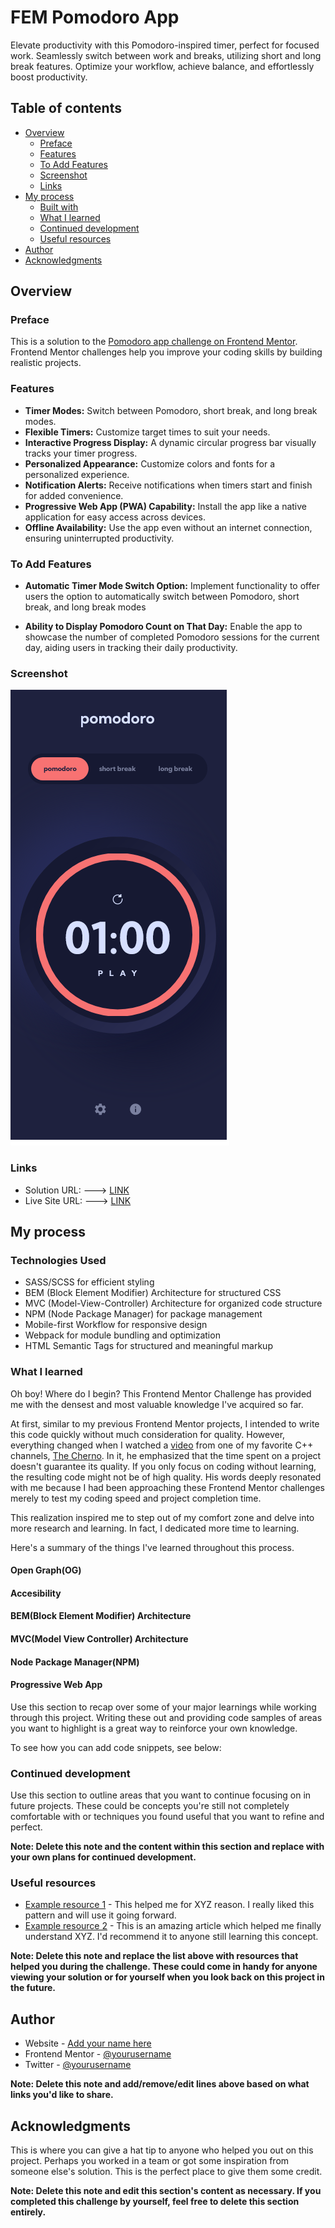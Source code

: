 # FEM Pomodoro App

Elevate productivity with this Pomodoro-inspired timer, perfect for focused work. Seamlessly switch between work and breaks, utilizing short and long break features. Optimize your workflow, achieve balance, and effortlessly boost productivity.

## Table of contents

- [Overview](#overview)
  - [Preface](#preface)
  - [Features](#features)
  - [To Add Features](#to-add-features)
  - [Screenshot](#screenshot)
  - [Links](#links)
- [My process](#my-process)
  - [Built with](#built-with)
  - [What I learned](#what-i-learned)
  - [Continued development](#continued-development)
  - [Useful resources](#useful-resources)
- [Author](#author)
- [Acknowledgments](#acknowledgments)

## Overview

### Preface

This is a solution to the [Pomodoro app challenge on Frontend Mentor](https://www.frontendmentor.io/challenges/pomodoro-app-KBFnycJ6G). Frontend Mentor challenges help you improve your coding skills by building realistic projects.

### Features

- **Timer Modes:** Switch between Pomodoro, short break, and long break modes. 
- **Flexible Timers:** Customize target times to suit your needs.
- **Interactive Progress Display:** A dynamic circular progress bar visually tracks your timer progress.
- **Personalized Appearance:** Customize colors and fonts for a personalized experience.
- **Notification Alerts:** Receive notifications when timers start and finish for added convenience.
- **Progressive Web App (PWA) Capability:** Install the app like a native application for easy access across devices.
- **Offline Availability:** Use the app even without an internet connection, ensuring uninterrupted productivity.

### To Add Features

- **Automatic Timer Mode Switch Option:** Implement functionality to offer users the option to automatically switch between Pomodoro, short break, and long break modes

- **Ability to Display Pomodoro Count on That Day:** Enable the app to showcase the number of completed Pomodoro sessions for the current day, aiding users in tracking their daily productivity.

### Screenshot

![](./preview/screenshot.png)

### Links

- Solution URL: ---> [LINK](https://www.frontendmentor.io/solutions/fem-pomodoro-app-using-html-css-and-vanilla-javascript-g8E78rx7dm)
- Live Site URL: ---> [LINK](https://fempomodoro.netlify.app/)

## My process

### Technologies Used

- SASS/SCSS for efficient styling
- BEM (Block Element Modifier) Architecture for structured CSS
- MVC (Model-View-Controller) Architecture for organized code structure
- NPM (Node Package Manager) for package management
- Mobile-first Workflow for responsive design
- Webpack for module bundling and optimization
- HTML Semantic Tags for structured and meaningful markup

### What I learned

Oh boy! Where do I begin? This Frontend Mentor Challenge has provided me with the densest and most valuable knowledge I've acquired so far.

At first, similar to my previous Frontend Mentor projects, I intended to write this code quickly without much consideration for quality. However, everything changed when I watched a [video](https://www.youtube.com/watch?v=GEr--yTShz8&t=394s) from one of my favorite C++ channels, [The Cherno](https://www.youtube.com/@TheCherno/). In it, he emphasized that the time spent on a project doesn't guarantee its quality. If you only focus on coding without learning, the resulting code might not be of high quality. His words deeply resonated with me because I had been approaching these Frontend Mentor challenges merely to test my coding speed and project completion time.

This realization inspired me to step out of my comfort zone and delve into more research and learning. In fact, I dedicated more time to learning.

Here's a summary of the things I've learned throughout this process.

#### Open Graph(OG)
#### Accesibility
#### BEM(Block Element Modifier) Architecture
#### MVC(Model View Controller) Architecture
#### Node Package Manager(NPM)
#### Progressive Web App

Use this section to recap over some of your major learnings while working through this project. Writing these out and providing code samples of areas you want to highlight is a great way to reinforce your own knowledge.

To see how you can add code snippets, see below:


### Continued development

Use this section to outline areas that you want to continue focusing on in future projects. These could be concepts you're still not completely comfortable with or techniques you found useful that you want to refine and perfect.

**Note: Delete this note and the content within this section and replace with your own plans for continued development.**

### Useful resources

- [Example resource 1](https://www.example.com) - This helped me for XYZ reason. I really liked this pattern and will use it going forward.
- [Example resource 2](https://www.example.com) - This is an amazing article which helped me finally understand XYZ. I'd recommend it to anyone still learning this concept.

**Note: Delete this note and replace the list above with resources that helped you during the challenge. These could come in handy for anyone viewing your solution or for yourself when you look back on this project in the future.**

## Author

- Website - [Add your name here](https://www.your-site.com)
- Frontend Mentor - [@yourusername](https://www.frontendmentor.io/profile/yourusername)
- Twitter - [@yourusername](https://www.twitter.com/yourusername)

**Note: Delete this note and add/remove/edit lines above based on what links you'd like to share.**

## Acknowledgments

This is where you can give a hat tip to anyone who helped you out on this project. Perhaps you worked in a team or got some inspiration from someone else's solution. This is the perfect place to give them some credit.

**Note: Delete this note and edit this section's content as necessary. If you completed this challenge by yourself, feel free to delete this section entirely.**
